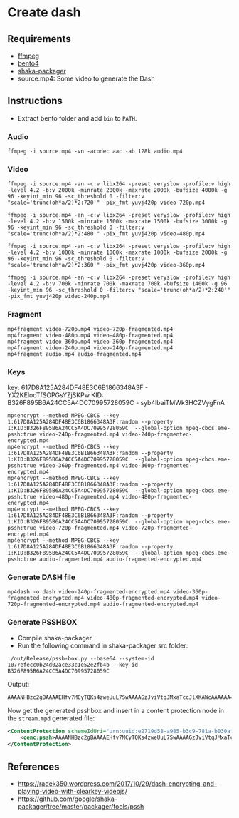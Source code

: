 # Create dash

## Requirements
- [ffmpeg](https://ffmpeg.org/)
- [bento4](https://www.bento4.com/downloads/)
- [shaka-packager](https://github.com/google/shaka-packager.git)
- source.mp4: Some video to generate the Dash

## Instructions

- Extract bento folder and add `bin` to `PATH`.

### Audio
```
ffmpeg -i source.mp4 -vn -acodec aac -ab 128k audio.mp4
```

### Video
```
ffmpeg -i source.mp4 -an -c:v libx264 -preset veryslow -profile:v high -level 4.2 -b:v 2000k -minrate 2000k -maxrate 2000k -bufsize 4000k -g 96 -keyint_min 96 -sc_threshold 0 -filter:v "scale='trunc(oh*a/2)*2:720'" -pix_fmt yuvj420p video-720p.mp4

ffmpeg -i source.mp4 -an -c:v libx264 -preset veryslow -profile:v high -level 4.2 -b:v 1500k -minrate 1500k -maxrate 1500k -bufsize 3000k -g 96 -keyint_min 96 -sc_threshold 0 -filter:v "scale='trunc(oh*a/2)*2:480'" -pix_fmt yuvj420p video-480p.mp4

ffmpeg -i source.mp4 -an -c:v libx264 -preset veryslow -profile:v high -level 4.2 -b:v 1000k -minrate 1000k -maxrate 1000k -bufsize 2000k -g 96 -keyint_min 96 -sc_threshold 0 -filter:v "scale='trunc(oh*a/2)*2:360'" -pix_fmt yuvj420p video-360p.mp4

ffmpeg -i source.mp4 -an -c:v libx264 -preset veryslow -profile:v high -level 4.2 -b:v 700k -minrate 700k -maxrate 700k -bufsize 1400k -g 96 -keyint_min 96 -sc_threshold 0 -filter:v "scale='trunc(oh*a/2)*2:240'" -pix_fmt yuvj420p video-240p.mp4
```

### Fragment
```
mp4fragment video-720p.mp4 video-720p-fragmented.mp4
mp4fragment video-480p.mp4 video-480p-fragmented.mp4
mp4fragment video-360p.mp4 video-360p-fragmented.mp4
mp4fragment video-240p.mp4 video-240p-fragmented.mp4
mp4fragment audio.mp4 audio-fragmented.mp4
```

### Keys
key: 617D8A125A284DF48E3C6B1866348A3F - YX2KElooTfSOPGsYZjSKPw
KID: B326F895B6A24CC5A4DC70995728059C - syb4lbaiTMWk3HCZVygFnA

```
mp4encrypt --method MPEG-CBCS --key 1:617D8A125A284DF48E3C6B1866348A3F:random --property 1:KID:B326F895B6A24CC5A4DC70995728059C  --global-option mpeg-cbcs.eme-pssh:true video-240p-fragmented.mp4 video-240p-fragmented-encrypted.mp4
mp4encrypt --method MPEG-CBCS --key 1:617D8A125A284DF48E3C6B1866348A3F:random --property 1:KID:B326F895B6A24CC5A4DC70995728059C  --global-option mpeg-cbcs.eme-pssh:true video-360p-fragmented.mp4 video-360p-fragmented-encrypted.mp4
mp4encrypt --method MPEG-CBCS --key 1:617D8A125A284DF48E3C6B1866348A3F:random --property 1:KID:B326F895B6A24CC5A4DC70995728059C  --global-option mpeg-cbcs.eme-pssh:true video-480p-fragmented.mp4 video-480p-fragmented-encrypted.mp4
mp4encrypt --method MPEG-CBCS --key 1:617D8A125A284DF48E3C6B1866348A3F:random --property 1:KID:B326F895B6A24CC5A4DC70995728059C  --global-option mpeg-cbcs.eme-pssh:true video-720p-fragmented.mp4 video-720p-fragmented-encrypted.mp4
mp4encrypt --method MPEG-CBCS --key 1:617D8A125A284DF48E3C6B1866348A3F:random --property 1:KID:B326F895B6A24CC5A4DC70995728059C  --global-option mpeg-cbcs.eme-pssh:true audio-fragmented.mp4 audio-fragmented-encrypted.mp4
```

### Generate DASH file

```
mp4dash -o dash video-240p-fragmented-encrypted.mp4 video-360p-fragmented-encrypted.mp4 video-480p-fragmented-encrypted.mp4 video-720p-fragmented-encrypted.mp4 audio-fragmented-encrypted.mp4
```

### Generate PSSHBOX

- Compile shaka-packager
- Run the following command in shaka-packager src folder:

```
./out/Release/pssh-box.py --base64 --system-id 1077efecc0b24d02ace33c1e52e2fb4b --key-id B326F895B6A24CC5A4DC70995728059C
```

Output:
```
AAAANHBzc2gBAAAAEHfv7MCyTQKs4zweUuL7SwAAAAGzJviVtqJMxaTccJlXKAWcAAAAAA==
```

Now get the generated psshbox and insert in a content protection node in the `stream.mpd` generated file:
```xml
<ContentProtection schemeIdUri="urn:uuid:e2719d58-a985-b3c9-781a-b030af78d30e" value="cbcs">
    <cenc:pssh>AAAANHBzc2gBAAAAEHfv7MCyTQKs4zweUuL7SwAAAAGzJviVtqJMxaTccJlXKAWcAAAAAA==</cenc:pssh>
</ContentProtection>
```

## References
- https://radek350.wordpress.com/2017/10/29/dash-encrypting-and-playing-video-with-clearkey-videojs/
- https://github.com/google/shaka-packager/tree/master/packager/tools/pssh

